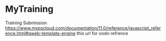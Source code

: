 # MyTraining
Training Submission
https://www.mypscloud.com/documentation/11.0/reference/javascript_reference.html#qweb-template-engine this url for oodo refrence
  
